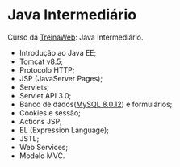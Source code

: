 ﻿

# [](https://github.com/ValchanOficial/java-basic)Java Intermediário

Curso da [TreinaWeb](https://www.treinaweb.com.br/): Java Intermediário.

 - Introdução ao Java EE;
 - [Tomcat v8.5](http://tomcat.apache.org/);
 - Protocolo HTTP;
 - JSP (JavaServer Pages);
 - Servlets;
 - Servlet API 3.0;
 - Banco de dados([MySQL 8.0.12](https://www.mysql.com/)) e formulários;
 - Cookies e sessão;
 - Actions JSP;
 - EL (Expression Language);
 - JSTL;
 - Web Services;
 - Modelo MVC.


